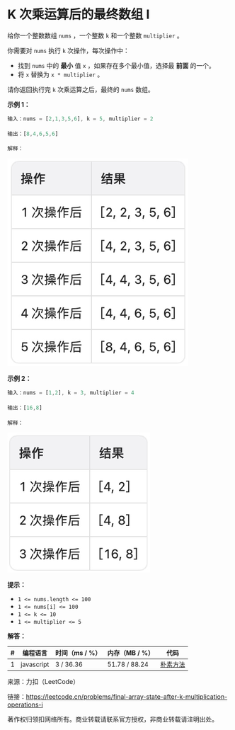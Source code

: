 # K 次乘运算后的最终数组 I

给你一个整数数组 `nums` ，一个整数 `k`  和一个整数 `multiplier` 。

你需要对 `nums` 执行 `k` 次操作，每次操作中：

- 找到 `nums` 中的 **最小** 值 `x` ，如果存在多个最小值，选择最 **前面** 的一个。
- 将 `x` 替换为 `x * multiplier` 。

请你返回执行完 `k` 次乘运算之后，最终的 `nums` 数组。

**示例 1：**

``` javascript
输入：nums = [2,1,3,5,6], k = 5, multiplier = 2

输出：[8,4,6,5,6]

解释：
```

![示例1](./eg1.jpg)

**示例 2：**

``` javascript
输入：nums = [1,2], k = 3, multiplier = 4

输出：[16,8]

解释：
```

![示例2](./eg2.jpg)

**提示：**

- `1 <= nums.length <= 100`
- `1 <= nums[i] <= 100`
- `1 <= k <= 10`
- `1 <= multiplier <= 5`

**解答：**

**#**|**编程语言**|**时间（ms / %）**|**内存（MB / %）**|**代码**
--|--|--|--|--
1|javascript|3 / 36.36|51.78 / 88.24|[朴素方法](./javascript/ac_v1.js)

来源：力扣（LeetCode）

链接：https://leetcode.cn/problems/final-array-state-after-k-multiplication-operations-i

著作权归领扣网络所有。商业转载请联系官方授权，非商业转载请注明出处。
